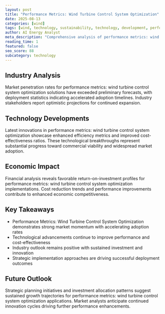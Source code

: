 ```yaml
---
layout: post
title: "Performance Metrics: Wind Turbine Control System Optimization"
date: 2025-08-13
categories: [wind]
tags: [wind, technology, sustainability, technology, development, performance]
author: AI Energy Analyst
meta_description: "Comprehensive analysis of performance metrics: wind turbine control system optimization covering market trends, technology developments, and industry outlook. Discover key insights and future projections."
reading_time: 1
featured: false
seo_score: 88
subcategory: technology
---
```


## Industry Analysis

Market penetration rates for performance metrics: wind turbine control system optimization solutions have exceeded preliminary forecasts, with deployment statistics indicating accelerated adoption timelines. Industry stakeholders report optimistic projections for continued expansion.

## Technology Developments

Latest innovations in performance metrics: wind turbine control system optimization showcase enhanced efficiency metrics and improved cost-effectiveness ratios. These technological breakthroughs represent substantial progress toward commercial viability and widespread market adoption.

## Economic Impact

Financial analysis reveals favorable return-on-investment profiles for performance metrics: wind turbine control system optimization implementations. Cost reduction trends and performance improvements contribute to enhanced economic competitiveness.

## Key Takeaways

- Performance Metrics: Wind Turbine Control System Optimization demonstrates strong market momentum with accelerating adoption rates
- Technological advancements continue to improve performance and cost-effectiveness
- Industry outlook remains positive with sustained investment and innovation
- Strategic implementation approaches are driving successful deployment outcomes

## Future Outlook

Strategic planning initiatives and investment allocation patterns suggest sustained growth trajectories for performance metrics: wind turbine control system optimization applications. Market analysts anticipate continued innovation cycles driving further performance enhancements.

